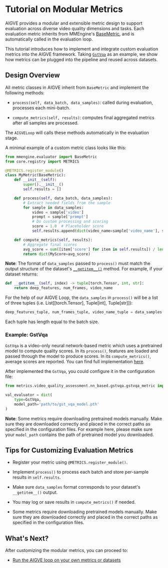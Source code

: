 # Tutorial on Modular Metrics

AIGVE provides a modular and extensible metric design to support evaluation across diverse video quality dimensions and tasks. Each evaluation metric inherits from MMEngine's [BaseMetric](https://github.com/open-mmlab/mmengine/blob/main/mmengine/evaluator/metric.py), and is automatically called in the evaluation loop.

This tutorial introduces how to implement and integrate custom evaluation metrics into the AIGVE framework. Taking [`GstVqa`](https://github.com/ShaneXiangH/AIGVE_Tool/blob/main/aigve/metrics/video_quality_assessment/nn_based/gstvqa/gstvqa_metric.py#L15) as an example, we show how metrics can be plugged into the pipeline and reused across datasets.

## Design Overview

All metric classes in AIGVE inherit from `BaseMetric` and implement the following methods:

* `process(self, data_batch, data_samples)`: called during evaluation, processes each mini-batch.

* `compute_metrics(self, results)`: computes final aggregated metrics after all samples are processed.

The `AIGVELoop` will calls these methods automatically in the evaluation stage.

A minimal example of a custom metric class looks like this:

```python
from mmengine.evaluator import BaseMetric
from core.registry import METRICS

@METRICS.register_module()
class MyMetric(BaseMetric):
    def __init__(self):
        super().__init__()
        self.results = []

    def process(self, data_batch, data_samples):
        # Extract needed fields from the sample
        for sample in data_samples:
            video = sample['video']
            prompt = sample['prompt']
            # Do custom processing and scoring
            score = 1.0  # Placeholder score
            self.results.append(dict(video_name=sample['video_name'], score=score))

    def compute_metrics(self, results):
        # Aggregate final scores
        avg_score = sum([item['score'] for item in self.results]) / len(self.results)
        return dict(MyScore=avg_score)
```

**Note**: The format of `data_samples` passed to `process()` must match the output structure of the dataset's [`__getitem__()`](https://www.aigve.org/tutorials/beginner/dataloader/#dataset-base-class) method. For example, if your dataset returns: 

```python
def __getitem__(self, index) -> tuple[torch.Tensor, int, str]:
    return deep_features, num_frames, video_name
```
For the help of our AIGVE Loop, the `data_samples` in `process()` will be a list of three tuples (i.e. List[[torch.Tensor], Tuple[int], Tuple[str]]):
```python
deep_features_tuple, num_frames_tuple, video_name_tuple = data_samples
```
Each tuple has length equal to the batch size.

### Example: GstVqa

`GstVqa` is a video-only neural network-based metric which uses a pretrained model to compute quality scores.
In its `process()`, features are loaded and passed through the model to produce scores. 
In its `compute_metrics()`, average scores are reported.
You can find full implementation [here](https://github.com/ShaneXiangH/AIGVE_Tool/blob/main/aigve/metrics/video_quality_assessment/nn_based/gstvqa/gstvqa_metric.py#L15).

After implemented the `GstVqa`, you could configure it in the configuration file: 
```python
from metrics.video_quality_assessment.nn_based.gstvqa.gstvqa_metric import GstVqa

val_evaluator = dict(
    type=GstVqa,
    model_path='path/to/gst_vqa_model.pth'
)
```
**Note**: Some metrics require downloading pretrained models manually. Make sure they are downloaded correctly and placed in the correct paths as specified in the configuration files. For example here, please make sure your `model_path` contains the path of pretrained model you downloaded.

## Tips for Customizing Evaluation Metrics

* Register your metric using `@METRICS.register_module()`.

* Implement `process()` to process each batch and store per-sample results in `self.results`.

* Make sure `data_samples` format corresponds to your dataset's `__getitem__()` output.

* You may log or save results in `compute_metrics()` if needed.

* Some metrics require downloading pretrained models manually. Make sure they are downloaded correctly and placed in the correct paths as specified in the configuration files.

## What's Next?

After customizing the modular metrics, you can proceed to:

- [Run the AIGVE loop on your own metrics or datasets](./running.md)